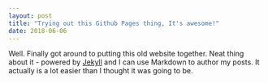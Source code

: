 ```yaml
---
layout: post
title: "Trying out this Github Pages thing, It's awesome!"
date: 2018-06-06
---
```


Well. Finally got around to putting this old website together. Neat thing about it - powered by [Jekyll](http://jekyllrb.com) and I can use Markdown to author my posts. It actually is a lot easier than I thought it was going to be.
